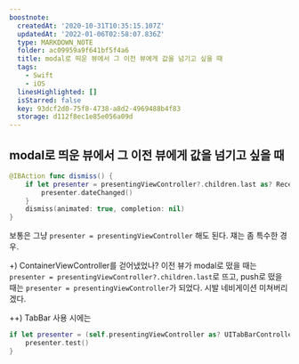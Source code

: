 ```yaml
---
boostnote:
  createdAt: '2020-10-31T10:35:15.107Z'
  updatedAt: '2022-01-06T02:58:07.836Z'
  type: MARKDOWN_NOTE
  folder: ac09959a9f641bf5f4a6
  title: modal로 띄운 뷰에서 그 이전 뷰에게 값을 넘기고 싶을 때
  tags:
    - Swift
    - iOS
  linesHighlighted: []
  isStarred: false
  key: 93dcf2d0-75f8-4738-a8d2-4969488b4f83
  storage: d112f8ec1e85e056a09d
---
```


modal로 띄운 뷰에서 그 이전 뷰에게 값을 넘기고 싶을 때
---
```swift
@IBAction func dismiss() {
    if let presenter = presentingViewController?.children.last as? ReceiptListViewController {
        presenter.dateChanged()
    }
    dismiss(animated: true, completion: nil)
}
```

보통은 그냥 `presenter = presentingViewController` 해도 된다. 쟤는 좀 특수한 경우.

+)
ContainerViewController를 걷어냈었나?
이전 뷰가 modal로 떴을 때는 `presenter = presentingViewController?.children.last`로 뜨고, push로 떴을 때는 `presenter = presentingViewController`가 되었다.
시발 네비게이션 미쳐버리겠다.

++)
TabBar 사용 시에는
```swift
if let presenter = (self.presentingViewController as? UITabBarController)?.selectedViewController?.children.last as? LottoWinHistoryViewController {
    presenter.test()
}
```
